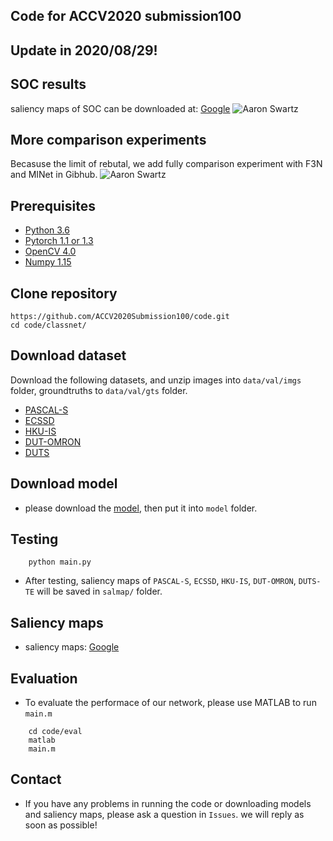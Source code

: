 ## Code for ACCV2020 submission100
## Update in 2020/08/29!

## SOC results
saliency maps of SOC can be downloaded at: [Google](https://drive.google.com/file/d/1ArD6OEQiwXL7svVfIMeU0RWAekbhqLan/view?usp=sharing)
![Aaron Swartz](https://github.com/ACCV2020Submission100/code/blob/master/Fig/Fig2.png)

## More comparison experiments
Becasuse the limit of rebutal, we add fully comparison experiment with F3N and MINet in Gibhub.
![Aaron Swartz](https://github.com/ACCV2020Submission100/code/blob/master/Fig/Fig1.png)




## Prerequisites
- [Python 3.6](https://www.python.org/)
- [Pytorch 1.1 or 1.3](http://pytorch.org/)
- [OpenCV 4.0](https://opencv.org/)
- [Numpy 1.15](https://numpy.org/)

## Clone repository
```shell
https://github.com/ACCV2020Submission100/code.git
cd code/classnet/
```

## Download dataset

Download the following datasets, and unzip images into `data/val/imgs` folder, groundtruths
to `data/val/gts` folder.

- [PASCAL-S](http://cbi.gatech.edu/salobj/)
- [ECSSD](http://www.cse.cuhk.edu.hk/leojia/projects/hsaliency/dataset.html)
- [HKU-IS](https://i.cs.hku.hk/~gbli/deep_saliency.html)
- [DUT-OMRON](http://saliencydetection.net/dut-omron/)
- [DUTS](http://saliencydetection.net/duts/)

## Download model
- please download the [model](https://drive.google.com/file/d/1d18GHNeaR_Hg91LlNJQNL_HNkyoW-5qs/view?usp=sharing), then put it into `model` folder.

## Testing

```shell
    python main.py
```
- After testing, saliency maps of `PASCAL-S`, `ECSSD`, `HKU-IS`, `DUT-OMRON`, `DUTS-TE` will be saved in `salmap/` folder.

## Saliency maps 
- saliency maps: [Google](https://drive.google.com/file/d/1onVgaG-5GUuudLGMGOuscV6iiOFg3O6e/view?usp=sharing)

## Evaluation
- To evaluate the performace of our network, please use MATLAB to run `main.m`
```shell
    cd code/eval
    matlab
    main.m
```

## Contact
- If you have any problems in running the code or downloading models and saliency maps, please ask a question in `Issues`.
we will reply as soon as possible!

